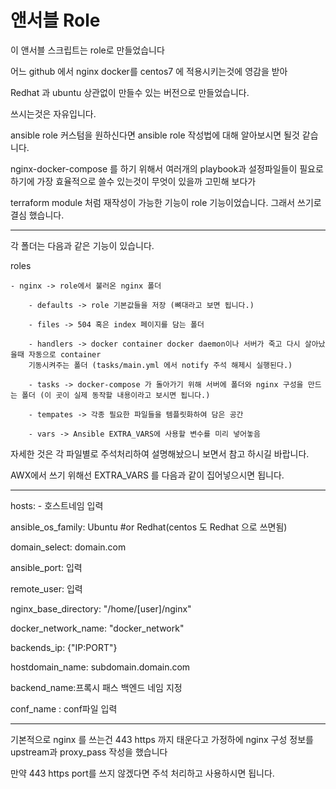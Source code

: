 # 앤서블 Role

이 앤서블 스크립트는 role로 만들었습니다

어느 github 에서 nginx docker를 centos7 에 적용시키는것에 영감을 받아 

Redhat 과 ubuntu 상관없이 만들수 있는 버전으로 만들었습니다.

쓰시는것은 자유입니다.

ansible role 커스텀을 원하신다면 ansible role 작성법에 대해 알아보시면 될것 같습니다.

nginx-docker-compose 를 하기 위해서 여러개의 playbook과 설정파일들이 필요로 하기에 가장 효율적으로 쓸수 있는것이 무엇이 있을까 고민해 보다가 

terraform module 처럼 재작성이 가능한 기능이 role 기능이었습니다. 그래서 쓰기로 결심 했습니다.


---

각 폴더는 다음과 같은 기능이 있습니다.

roles

    - nginx -> role에서 불러온 nginx 폴더

        - defaults -> role 기본값들을 저장 (뼈대라고 보면 됩니다.)

        - files -> 504 혹은 index 페이지를 담는 폴더

        - handlers -> docker container docker daemon이나 서버가 죽고 다시 살아났을때 자동으로 container 
        기동시켜주는 폴더 (tasks/main.yml 에서 notify 주석 해제시 실행된다.)

        - tasks -> docker-compose 가 돌아가기 위해 서버에 폴더와 nginx 구성을 만드는 폴더 (이 곳이 실제 동작할 내용이라고 보시면 됩니다.)
 
        - tempates -> 각종 필요한 파일들을 템플릿화하여 담은 공간
 
        - vars -> Ansible EXTRA_VARS에 사용할 변수를 미리 넣어놓음

자세한 것은 각 파일별로 주석처리하여 설명해놨으니 보면서 참고 하시길 바랍니다.

AWX에서 쓰기 위해선 EXTRA_VARS 를 다음과 같이 집어넣으시면 됩니다.

---
hosts: 
  \- 호스트네임 입력

ansible_os_family: Ubuntu #or Redhat(centos 도 Redhat 으로 쓰면됨)

domain_select: domain.com

ansible_port: 입력

remote_user: 입력

nginx_base_directory: "/home/\[user\]/nginx"

docker_network_name: "docker_network"

backends_ip: {"IP:PORT"}

hostdomain_name: subdomain.domain.com

backend_name:프록시 패스 백엔드 네임 지정

conf_name : conf파일 입력

---

기본적으로 nginx 를 쓰는건 443 https 까지 태운다고 가정하에 nginx 구성 정보를 upstream과 proxy_pass 작성을 했습니다

만약 443 https port를 쓰지 않겠다면 주석 처리하고 사용하시면 됩니다.



